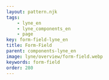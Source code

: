 ```yaml
---
layout: pattern.njk
tags: 
    - lyne_en
    - lyne_components_en
    - page
key: form-field-lyne_en
title: Form-Field
parent: components-lyne_en
image: lyne/overview/form-field.webp
keywords: form-field
order: 280
---
```

